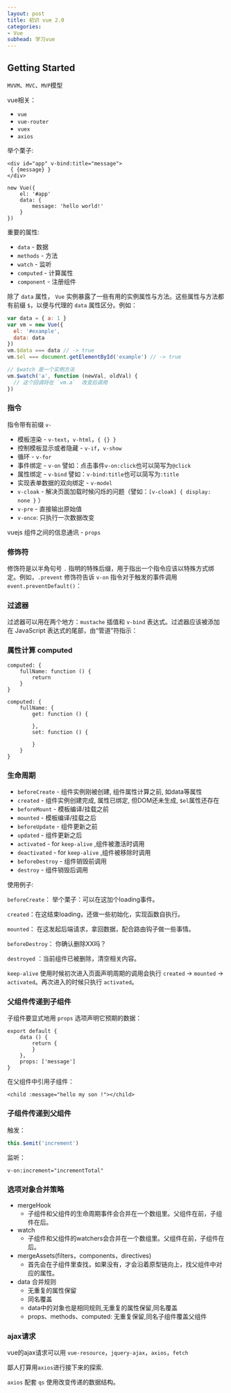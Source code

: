 ```yaml
---
layout: post
title: 初识 vue 2.0
categories:
- Vue
subhead: 学习vue
---
```


## Getting Started
`MVVM`、`MVC`、`MVP`模型

vue相关：
* `vue`
* `vue-router`
* `vuex`
* `axios`

举个栗子:
```vue
<div id="app" v-bind:title="message">
 { {message} }
</div>

new Vue({
    el: '#app'
    data: {
        message: 'hello world!'
    }
})
```

重要的属性:
* `data` - 数据
* `methods` - 方法
* `watch` - 监听
* `computed` - 计算属性
* `component` - 注册组件

除了 `data` 属性， `Vue` 实例暴露了一些有用的实例属性与方法。这些属性与方法都有前缀 `$`，以便与代理的 `data` 属性区分。例如：
<!--break-->
```js
var data = { a: 1 }
var vm = new Vue({
  el: '#example',
  data: data
})
vm.$data === data // -> true
vm.$el === document.getElementById('example') // -> true

// $watch 是一个实例方法
vm.$watch('a', function (newVal, oldVal) {
  // 这个回调将在 `vm.a`  改变后调用
})
```

### 指令
指令带有前缀 `v-`

* 模板渲染 - `v-text`，`v-html`，`{ {} }`
* 控制模板显示或者隐藏 - `v-if`，`v-show`
* 循环 - `v-for`
* 事件绑定 - `v-on` 譬如：点击事件`v-on:click`也可以简写为`@click`
* 属性绑定 - `v-bind` 譬如：`v-bind:title`也可以简写为`:title`
* 实现表单数据的双向绑定 - `v-model`
* `v-cloak` - 解决页面加载时候闪烁的问题（譬如：`[v-cloak] { display: none }` ）
* `v-pre` - 直接输出原始值
* `v-once`: 只执行一次数据改变

vuejs 组件之间的信息通讯 - `props`

### 修饰符
修饰符是以半角句号 `.` 指明的特殊后缀，用于指出一个指令应该以特殊方式绑定。例如，`.prevent` 修饰符告诉 `v-on` 指令对于触发的事件调用 `event.preventDefault()`：

### 过滤器
过滤器可以用在两个地方：`mustache` 插值和 `v-bind` 表达式。过滤器应该被添加在 JavaScript 表达式的尾部，由“管道”符指示：

### 属性计算 computed

```vue
computed: {
    fullName: function () {
        return
    }
}

computed: {
    fullName: {
        get: function () {

        },
        set: function () {

        }
    }
}
```
### 生命周期
* `beforeCreate` - 组件实例刚被创建, 组件属性计算之前, 如data等属性
* `created` - 组件实例创建完成, 属性已绑定, 但DOM还未生成, `$el`属性还存在
* `beforeMount` - 模板编译/挂载之前
* `mounted` - 模板编译/挂载之后
* `beforeUpdate` - 组件更新之前
* `updated` - 组件更新之后
* `activated` - for `keep-alive` ,组件被激活时调用
* `deactivated` - for `keep-alive` ,组件被移除时调用
* `beforeDestroy` - 组件销毁前调用
* `destroy` - 组件销毁后调用

使用例子:

`beforeCreate`： 举个栗子：可以在这加个loading事件。

`created`：在这结束loading，还做一些初始化，实现函数自执行。

`mounted`： 在这发起后端请求，拿回数据，配合路由钩子做一些事情。

`beforeDestroy`： 你确认删除XX吗？

`destroyed` ：当前组件已被删除，清空相关内容。

`keep-alive` 使用时候初次进入页面声明周期的调用会执行 `created` -> `mounted` -> `activated`。再次进入的时候只执行 `activated`。

### 父组件传递到子组件
子组件要显式地用 `props` 选项声明它预期的数据：
```vue
export default {
    data () {
        return {
        }
    },
    props: ['message']
}
```
在父组件中引用子组件：
```vue
<child :message="hello my son !"></child>
```

### 子组件传递到父组件

触发：
```js
this.$emit('increment')
```
监听：
```html
v-on:increment="incrementTotal"
```

### 选项对象合并策略

- mergeHook
  * 子组件和父组件的生命周期事件会合并在一个数组里。父组件在前，子组件在后。
- watch
  * 子组件和父组件的watchers会合并在一个数组里。父组件在前，子组件在后。
- mergeAssets(filters，components，directives)
  * 首先会在子组件里查找，如果没有，才会沿着原型链向上，找父组件中对应的属性。
- data 合并规则
  * 无重复的属性保留
  * 同名覆盖
  * data中的对象也是相同规则,无重复的属性保留,同名覆盖
  * props、methods、computed: 无重复保留,同名子组件覆盖父组件

### ajax请求
vue的ajax请求可以用 `vue-resource`，`jquery-ajax`，`axios`，`fetch`

鄙人打算用`axios`进行接下来的探索.

`axios` 配套 `qs` 使用改变传递的数据结构。